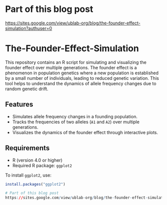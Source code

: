 # Part of this blog post
https://sites.google.com/view/ublab-org/blog/the-founder-effect-simulation?authuser=0

# The-Founder-Effect-Simulation
This repository contains an R script for simulating and visualizing the founder effect over multiple generations. The founder effect is a phenomenon in population genetics where a new population is established by a small number of individuals, leading to reduced genetic variation. This tool helps to understand the dynamics of allele frequency changes due to random genetic drift.

## Features
- Simulates allele frequency changes in a founding population.
- Tracks the frequencies of two alleles (`A1` and `A2`) over multiple generations.
- Visualizes the dynamics of the founder effect through interactive plots.

## Requirements
- R (version 4.0 or higher)
- Required R package: `ggplot2`

To install `ggplot2`, use:
```R
install.packages("ggplot2")

# Part of this blog post
https://sites.google.com/view/ublab-org/blog/the-founder-effect-simulation?authuser=0

